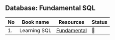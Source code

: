 ## Database: Fundamental SQL

|No|Book name|Resources|Status|
|--|-------------------------|---------|------|
|1.| Learning SQL | [Fundamental](https://github.com/Urunov/Interview-Preparation-WAY/tree/master/Books/Database)|📘|
